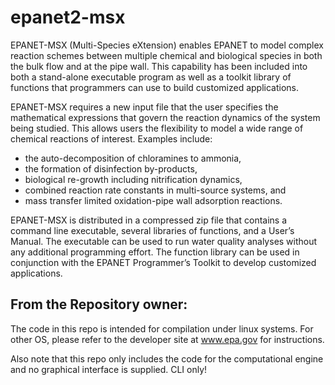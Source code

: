 epanet2-msx
===========

EPANET-MSX (Multi-Species eXtension) enables EPANET to model complex reaction schemes between multiple chemical and biological species in both the bulk flow and at the pipe wall. This capability has been included into both a stand-alone executable program as well as a toolkit library of functions that programmers can use to build customized applications.

EPANET-MSX requires a new input file that the user specifies the mathematical expressions that govern the reaction dynamics of the system being studied. This allows users the flexibility to model a wide range of chemical reactions of interest. Examples include:

 + the auto-decomposition of chloramines to ammonia,
 + the formation of disinfection by-products,
 + biological re-growth including nitrification dynamics,
 + combined reaction rate constants in multi-source systems, and
 + mass transfer limited oxidation-pipe wall adsorption reactions.

EPANET-MSX is distributed in a compressed zip file that contains a command line executable, several libraries of functions, and a User’s Manual. The executable can be used to run water quality analyses without any additional programming effort. The function library can be used in conjunction with the EPANET Programmer’s Toolkit to develop customized applications.


From the Repository owner:
--------------------------

The code in this repo is intended for compilation under linux systems. For other OS, please refer to the developer site at www.epa.gov for instructions.

Also note that this repo only includes the code for the computational engine and no graphical interface is supplied. CLI only!
